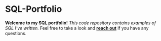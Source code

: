 # SQL-Portfolio

**Welcome to my SQL portfolio!** _This code repository contains examples of SQL I've written._
Feel free to take a look and **<ins>reach out</ins>** if you have any questions.
